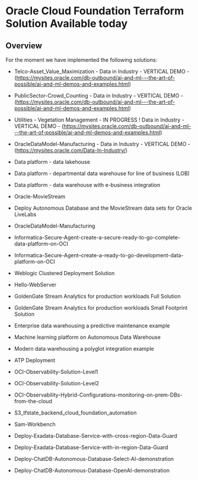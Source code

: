 # Oracle Cloud Foundation Terraform Solution Available today


## <a name="Solutions"></a>Overview
For the moment we have implemented the following solutions:

- Telco-Asset_Value_Maximization - Data in Industry - VERTICAL DEMO - (https://mysites.oracle.com/db-outbound/ai-and-ml---the-art-of-possible/ai-and-ml-demos-and-examples.html)
- PublicSector-Crowd_Counting - Data in Industry - VERTICAL DEMO - (https://mysites.oracle.com/db-outbound/ai-and-ml---the-art-of-possible/ai-and-ml-demos-and-examples.html)
- Utilities - Vegetation Management - IN PROGRESS ! Data in Industry - VERTICAL DEMO - (https://mysites.oracle.com/db-outbound/ai-and-ml---the-art-of-possible/ai-and-ml-demos-and-examples.html)
- OracleDataModel-Manufacturing - Data in Industry - VERTICAL DEMO - (https://mysites.oracle.com/Data-In-Industry/)

- Data platform - data lakehouse
- Data platform - departmental data warehouse for line of business (LOB)
- Data platform - data warehouse with e-business integration
- Oracle-MovieStream
- Deploy Autonomous Database and the MovieStream data sets for Oracle LiveLabs
- OracleDataModel-Manufacturing
- Informatica-Secure-Agent-create-a-secure-ready-to-go-complete-data-platform-on-OCI
- Informatica-Secure-Agent–create-a-ready-to-go-development-data-platform-on-OCI
- Weblogic Clustered Deployment Solution
- Hello-WebServer
- GoldenGate Stream Analytics for production workloads Full Solution
- GoldenGate Stream Analytics for production workloads Small Footprint Solution
- Enterprise data warehousing a predictive maintenance example
- Machine learning platform on Autonomous Data Warehouse
- Modern data warehousing a polyglot integration example
- ATP Deployment
- OCI-Observability-Solution-Level1
- OCI-Observability-Solution-Level2
- OCI-Observability-Hybrid-Configurations-monitoring-on-prem-DBs-from-the-cloud
- S3_tfstate_backend_cloud_foundation_automation
- Sam-Workbench
- Deploy-Exadata-Database-Service-with-cross-region-Data-Guard
- Deploy-Exadata-Database-Service-with-in-region-Data-Guard
- Deploy-ChatDB-Autonomous-Database-Select-AI-demonstration
- Deploy-ChatDB-Autonomous-Database-OpenAI-demonstration


